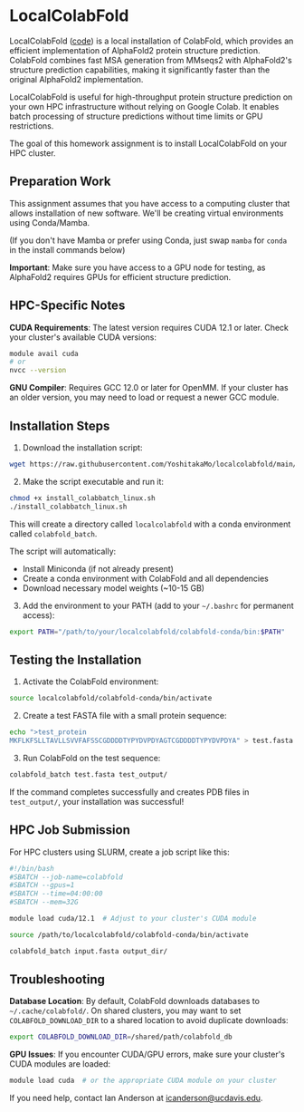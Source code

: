 # LocalColabFold

LocalColabFold ([code](https://github.com/YoshitakaMo/localcolabfold)) is a local installation of ColabFold, which provides an efficient implementation of AlphaFold2 protein structure prediction. ColabFold combines fast MSA generation from MMseqs2 with AlphaFold2's structure prediction capabilities, making it significantly faster than the original AlphaFold2 implementation.

LocalColabFold is useful for high-throughput protein structure prediction on your own HPC infrastructure without relying on Google Colab. It enables batch processing of structure predictions without time limits or GPU restrictions.

The goal of this homework assignment is to install LocalColabFold on your HPC cluster.

## Preparation Work

This assignment assumes that you have access to a computing cluster that allows installation of new software. We'll be creating virtual environments using Conda/Mamba.

(If you don't have Mamba or prefer using Conda, just swap `mamba` for `conda` in the install commands below)

**Important**: Make sure you have access to a GPU node for testing, as AlphaFold2 requires GPUs for efficient structure prediction.

## HPC-Specific Notes

**CUDA Requirements**: The latest version requires CUDA 12.1 or later. Check your cluster's available CUDA versions:
```bash
module avail cuda
# or
nvcc --version
```

**GNU Compiler**: Requires GCC 12.0 or later for OpenMM. If your cluster has an older version, you may need to load or request a newer GCC module.

## Installation Steps

1. Download the installation script:
```bash
wget https://raw.githubusercontent.com/YoshitakaMo/localcolabfold/main/install_colabbatch_linux.sh
```

2. Make the script executable and run it:
```bash
chmod +x install_colabbatch_linux.sh
./install_colabbatch_linux.sh
```

This will create a directory called `localcolabfold` with a conda environment called `colabfold_batch`.

The script will automatically:
- Install Miniconda (if not already present)
- Create a conda environment with ColabFold and all dependencies
- Download necessary model weights (~10-15 GB)

3. Add the environment to your PATH (add to your `~/.bashrc` for permanent access):
```bash
export PATH="/path/to/your/localcolabfold/colabfold-conda/bin:$PATH"
```

## Testing the Installation

1. Activate the ColabFold environment:
```bash
source localcolabfold/colabfold-conda/bin/activate
```

2. Create a test FASTA file with a small protein sequence:
```bash
echo ">test_protein
MKFLKFSLLTAVLLSVVFAFSSCGDDDDTYPYDVPDYAGTCGDDDDTYPYDVPDYA" > test.fasta
```

3. Run ColabFold on the test sequence:
```bash
colabfold_batch test.fasta test_output/
```

If the command completes successfully and creates PDB files in `test_output/`, your installation was successful!

## HPC Job Submission

For HPC clusters using SLURM, create a job script like this:

```bash
#!/bin/bash
#SBATCH --job-name=colabfold
#SBATCH --gpus=1
#SBATCH --time=04:00:00
#SBATCH --mem=32G

module load cuda/12.1  # Adjust to your cluster's CUDA module

source /path/to/localcolabfold/colabfold-conda/bin/activate

colabfold_batch input.fasta output_dir/
```

## Troubleshooting

**Database Location**: By default, ColabFold downloads databases to `~/.cache/colabfold/`. On shared clusters, you may want to set `COLABFOLD_DOWNLOAD_DIR` to a shared location to avoid duplicate downloads:
```bash
export COLABFOLD_DOWNLOAD_DIR=/shared/path/colabfold_db
```

**GPU Issues**: If you encounter CUDA/GPU errors, make sure your cluster's CUDA modules are loaded:
```bash
module load cuda  # or the appropriate CUDA module on your cluster
```

If you need help, contact Ian Anderson at icanderson@ucdavis.edu.

